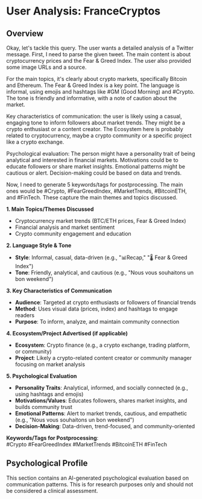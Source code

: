 # User Analysis: FranceCryptos

## Overview

<think>
Okay, let's tackle this query. The user wants a detailed analysis of a Twitter message. First, I need to parse the given tweet. The main content is about cryptocurrency prices and the Fear & Greed Index. The user also provided some image URLs and a source.

For the main topics, it's clearly about crypto markets, specifically Bitcoin and Ethereum. The Fear & Greed Index is a key point. The language is informal, using emojis and hashtags like #GM (Good Morning) and #Crypto. The tone is friendly and informative, with a note of caution about the market.

Key characteristics of communication: the user is likely using a casual, engaging tone to inform followers about market trends. They might be a crypto enthusiast or a content creator. The Ecosystem here is probably related to cryptocurrency, maybe a crypto community or a specific project like a crypto exchange.

Psychological evaluation: The person might have a personality trait of being analytical and interested in financial markets. Motivations could be to educate followers or share market insights. Emotional patterns might be cautious or alert. Decision-making could be based on data and trends.

Now, I need to generate 5 keywords/tags for postprocessing. The main ones would be #Crypto, #FearGreedIndex, #MarketTrends, #BitcoinETH, and #FinTech. These capture the main themes and topics discussed.
</think>

**1. Main Topics/Themes Discussed**  
- Cryptocurrency market trends (BTC/ETH prices, Fear & Greed Index)  
- Financial analysis and market sentiment  
- Crypto community engagement and education  

**2. Language Style & Tone**  
- **Style**: Informal, casual, data-driven (e.g., "📊Recap," "🌡️ Fear & Greed Index")  
- **Tone**: Friendly, analytical, and cautious (e.g., "Nous vous souhaitons un bon weekend")  

**3. Key Characteristics of Communication**  
- **Audience**: Targeted at crypto enthusiasts or followers of financial trends  
- **Method**: Uses visual data (prices, index) and hashtags to engage readers  
- **Purpose**: To inform, analyze, and maintain community connection  

**4. Ecosystem/Project Advertised (if applicable)**  
- **Ecosystem**: Crypto finance (e.g., a crypto exchange, trading platform, or community)  
- **Project**: Likely a crypto-related content creator or community manager focusing on market analysis  

**5. Psychological Evaluation**  
- **Personality Traits**: Analytical, informed, and socially connected (e.g., using hashtags and emojis)  
- **Motivations/Values**: Educates followers, shares market insights, and builds community trust  
- **Emotional Patterns**: Alert to market trends, cautious, and empathetic (e.g., "Nous vous souhaitons un bon weekend")  
- **Decision-Making**: Data-driven, trend-focused, and community-oriented  

**Keywords/Tags for Postprocessing**:  
#Crypto #FearGreedIndex #MarketTrends #BitcoinETH #FinTech

## Psychological Profile

This section contains an AI-generated psychological evaluation based on communication patterns. This is for research purposes only and should not be considered a clinical assessment.